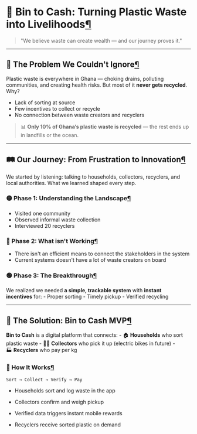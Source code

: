 # 🧺 Bin to Cash: Turning Plastic Waste into Livelihoods[¶](https://www.arcaccra.com/ALJ%20Intensive/Teams/Bin%20to%20Cash/Home/Home/#bin-to-cash-turning-plastic-waste-into-livelihoods "Permanent link")

> "We believe waste can create wealth — and our journey proves it."

---

## 🚨 The Problem We Couldn't Ignore[¶](https://www.arcaccra.com/ALJ%20Intensive/Teams/Bin%20to%20Cash/Home/Home/#the-problem-we-couldnt-ignore "Permanent link")

Plastic waste is everywhere in Ghana — choking drains, polluting communities, and creating health risks. But most of it **never gets recycled**. Why?

- Lack of sorting at source
- Few incentives to collect or recycle
- No connection between waste creators and recyclers

> 📊 **Only 10% of Ghana’s plastic waste is recycled** — the rest ends up in landfills or the ocean.

---

## 🛤️ Our Journey: From Frustration to Innovation[¶](https://www.arcaccra.com/ALJ%20Intensive/Teams/Bin%20to%20Cash/Home/Home/#our-journey-from-frustration-to-innovation "Permanent link")

We started by listening: talking to households, collectors, recyclers, and local authorities. What we learned shaped every step.

### 🟡 Phase 1: Understanding the Landscape[¶](https://www.arcaccra.com/ALJ%20Intensive/Teams/Bin%20to%20Cash/Home/Home/#phase-1-understanding-the-landscape "Permanent link")

- Visited one community
- Observed informal waste collection
- Interviewed 20 recyclers

### 🔴 Phase 2: What isn't Working[¶](https://www.arcaccra.com/ALJ%20Intensive/Teams/Bin%20to%20Cash/Home/Home/#phase-2-what-isn't-working "Permanent link")

- There isn't an efficient means to connect the stakeholders in the system
- Current systems doesn't have a lot of waste creators on board 

### 🟢 Phase 3: The Breakthrough[¶](https://www.arcaccra.com/ALJ%20Intensive/Teams/Bin%20to%20Cash/Home/Home/#phase-3-the-breakthrough "Permanent link")

We realized we needed **a simple, trackable system** with **instant incentives** for: - Proper sorting - Timely pickup - Verified recycling

---

## 🌱 The Solution: Bin to Cash MVP[¶](https://www.arcaccra.com/ALJ%20Intensive/Teams/Bin%20to%20Cash/Home/Home/#the-solution-bin-to-cash-mvp "Permanent link")

**Bin to Cash** is a digital platform that connects: - 🏠 **Households** who sort plastic waste - 🚴‍♂️ **Collectors** who pick it up (electric bikes in future) - 🏭 **Recyclers** who pay per kg

### 🔁 How It Works[¶](https://www.arcaccra.com/ALJ%20Intensive/Teams/Bin%20to%20Cash/Home/Home/#how-it-works "Permanent link")

`Sort → Collect → Verify → Pay`

- Households sort and log waste in the app
    
- Collectors confirm and weigh pickup
    
- Verified data triggers instant mobile rewards
    
- Recyclers receive sorted plastic on demand